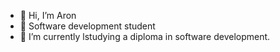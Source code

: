 - 👋 Hi, I’m Aron
- 📖 Software development student
- 🌱 I’m currently lstudying a diploma in software development.



<!---
amahuika/amahuika is a ✨ special ✨ repository because its `README.md` (this file) appears on your GitHub profile.
You can click the Preview link to take a look at your changes.
--->
